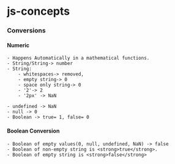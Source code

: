 # js-concepts

### Conversions
#### Numeric
    - Happens Automatically in a mathematical functions.
    - String/String-> number 
    - String: 
        - whitespaces-> removed, 
        - empty string-> 0
        - space only string-> 0
        - '2'-> 2
        - '2px' -> NaN

    - undefined -> NaN
    - null -> 0
    - Boolean -> true= 1, false= 0
#### Boolean Conversion
    - Boolean of empty values(0, null, undefined, NaN) -> false
    - Boolean of non-empty string is <strong>true</strong>.
    - Boolean of empty string is <strong>false</strong>
